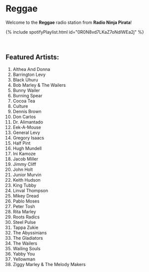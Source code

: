 # Reggae

Welcome to the **Reggae** radio station from **Radio Ninja Pirata**!

{% include spotifyPlaylist.html id="0R0N8vd7LKaZ7oNdIWEa2j" %}

<br>

## Featured Artists:

1. Althea And Donna
1. Barrington Levy
1. Black Uhuru
1. Bob Marley & The Wailers
1. Bunny Wailer
1. Burning Spear
1. Cocoa Tea
1. Culture
1. Dennis Brown
1. Don Carlos
1. Dr. Alimantado
1. Eek-A-Mouse
1. General Levy
1. Gregory Isaacs
1. Half Pint
1. Hugh Mundell
1. Ini Kamoze
1. Jacob Miller
1. Jimmy Cliff
1. John Holt
1. Junior Murvin
1. Keith Hudson
1. King Tubby
1. Linval Thompson
1. Mikey Dread
1. Pablo Moses
1. Peter Tosh
1. Rita Marley
1. Roots Radics
1. Steel Pulse
1. Tappa Zukie
1. The Abyssinians
1. The Gladiators
1. The Wailers
1. Wailing Souls
1. Yabby You
1. Yellowman
1. Ziggy Marley & The Melody Makers
